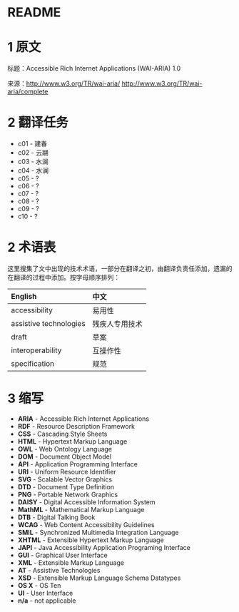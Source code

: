 README
===

# 1 原文

标题：Accessible Rich Internet Applications (WAI-ARIA) 1.0

来源：<http://www.w3.org/TR/wai-aria/> <http://www.w3.org/TR/wai-aria/complete>

# 2 翻译任务

* c01 - 建春
* c02 - 云翮
* c03 - 水澜
* c04 - 水澜
* c05 - ?
* c06 - ?
* c07 - ?
* c08 - ?
* c09 - ?
* c10 - ?

# 2 术语表

这里搜集了文中出现的技术术语，一部分在翻译之初，由翻译负责任添加，遗漏的在翻译的过程中添加。按字母顺序排列：

|English|中文|
|:---|:---|
|accessibility|易用性|
|assistive technologies|残疾人专用技术|
|draft|草案|
|interoperability|互操作性|
|specification|规范|

# 3 缩写

* **ARIA** - Accessible Rich Internet Applications
* **RDF** - Resource Description Framework
* **CSS** - Cascading Style Sheets
* **HTML** - Hypertext Markup Language
* **OWL** - Web Ontology Language
* **DOM** - Document Object Model
* **API** - Application Programming Interface
* **URI** - Uniform Resource Identifier
* **SVG** - Scalable Vector Graphics
* **DTD** - Document Type Definition
* **PNG** - Portable Network Graphics
* **DAISY** - Digital Accessible Information System
* **MathML** - Mathematical Markup Language
* **DTB** - Digital Talking Book
* **WCAG** - Web Content Accessibility Guidelines
* **SMIL** - Synchronized Multimedia Integration Language
* **XHTML** - Extensible Hypertext Markup Language
* **JAPI** - Java Accessibility Application Programing Interface
* **GUI** - Graphical User Interface
* **XML** - Extensible Markup Language
* **AT** - Assistive Technologies
* **XSD** - Extensible Markup Language Schema Datatypes
* **OS X** - OS Ten
* **UI** - User Interface
* **n/a** - not applicable
